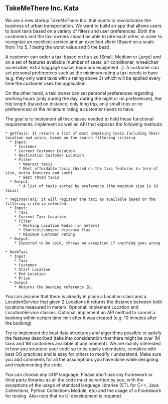 ## TakeMeThere Inc. Kata

We are a new startup TakeMeThere Inc. that wants to revolutionize the business of urban transportation. We want to build an app that allows users to book taxis based on a variety of filters and user preferences. Both the customers and the taxi owners should be able to rate each other, in order to recognize an excellent service and an excellent client (Based on a scale from 1 to 5, 1 being the worst value and 5 the best).

A customer can order a taxi based on its size (Small, Medium or Large) and on a set of features available (number of seats, air conditioner, wheelchair accessible, extra baggage space, luxurious equipment...). A customer can set personal preferences such as the minimum rating a taxi needs to have (e.g. they only want taxis with a rating above 3) which will be applied every time the customer uses the application.

On the other hand, a taxi owner can set personal preferences regarding working hours (only during the day, during the night or no preferences), the trip length (based on distance, only long trip, only small trips or no preferences) or the minimum rating a customer needs to have.

The goal is to implement all the classes needed to hold these functional requirements.
Implement as well an API that exposes the following methods:

    * getTaxis: It returns a list of most promising taxis including their location and price, based on the search filtering criteria
      * Input:
        * Customer
        * Current Customer Location
        * Destination Customer Location
        * Filter
          * Nearest taxis
          * Most affordable taxis (based on the taxi features in term of size, extra features and such)
          * Best rated taxis
      * Output:
          * A list of taxis sorted by preference (the maximum size is 10 taxis)
      
    * registerTaxi: It will register the taxi as available based on the filtering criteria selected.
      * Input:
        * Taxi
        * Current Taxi Location
        * Filter
          * Working Location Radio (in meters)
          * Shortest/Longest distance flag
          * Minimum customer rating
      * Output:
        * Expected to be void, throws an exception if anything goes wrong.
    
    * bookTaxi
      * Input
        * Taxi
        * Customer
        * Start Location
        * End Location
        * Price
      * Output
        * Returns the booking reference ID.

You can assume that there is already in place a Location class and a LocationService that given 2 Locations it returns the distance between both locations measured in meters.
Optional: implement Location and LocationService classes.
Optional: implement an API method to cancel a booking within certain time limit after it was
created (e.g. 10 minutes after the booking)

Try to implement the best data structures and algorithms possible to satisfy the features described (take into consideration that there might be over 1M taxis and 1M customers available at any moment). We are mainly interested in how you structure your code so to be easily extendable, complies with best OO practices and is easy for others to modify / understand.
Make sure you add comments for all the assumptions you have done while designing and implementing the code.

You can choose any OOP language. Please don’t use any framework or third party libraries as all the code must be written by you, with the exceptions of the usage of standard language libraries (STL for C++, Java Collections, Python Collections Module, etc) and the usage of a Framework for testing. Also note that no UI development is required.
